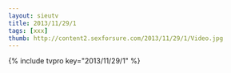 ```yaml
--- 
layout: sieutv
title: 2013/11/29/1
tags: [xxx]
thumb: http://content2.sexforsure.com/2013/11/29/1/Video.jpg
---
```

{% include tvpro key="2013/11/29/1" %} 
